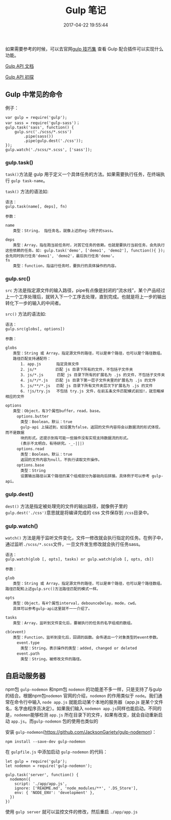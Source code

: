 ﻿---
title: Gulp 笔记
date: 2017-04-22 19:55:44
categories: coding
tags:
  - Gulp
---

如果需要参考的时候，可以去官网[gulp 技巧集](http://www.gulpjs.com.cn/docs/recipes/) 查看 Gulp 配合插件可以实现什么功能。

[Gulp API 文档](http://www.gulpjs.com.cn/docs/api/)

[Gulp API 初探](http://aikin.me/2014/10/24/gulp-nodemon-livereload/)

<!--more-->

## Gulp 中常见的命令

例子：

```
var gulp = require('gulp');
var sass = require('gulp-sass')；
gulp.task('sass', function() {
    gulp.src('./scss/*.scss')
        .pipe(sass())
        .pipe(gulp.dest('./css'));
});
gulp.watch('./scss/*.scss', ['sass']);

```

### gulp.task()

`task()`方法是 gulp 用于定义一个具体任务的方法。如果需要执行任务，在终端执行 `gulp task-name`。

`task()` 方法的语法如:

```
语法：
gulp.task(name[, deps], fn)

参数：

name
　　类型：String， 指任务名，就像上述的eg-1例子的sass。

deps
　　类型：Array，指在跑当前任务时，对其它任务的依赖。也就是要执行当前任务，会先执行这些依赖的任务。如: gulp.task('demo', ['demo1', 'demo2'], function(){ });会先同时执行任务'demo1', 'demo2'，最后执行任务'demo'。
fn
　　类型：function，指运行任务时，要执行的具体操作的内容。
```

### gulp.src()

`src` 方法是指定源文件的输入路径，pipe有点像是封闭的“流水线”，某个产品经过上一个工序处理后，就转入下一个工序去处理，直到完成。也就是将上一步的输出转化下一步的输入的中间者。

`src()` 方法的语法如:

```
语法：
gulp.src(globs[, options])

参数：

globs
　　类型：String 或 Array，指定源文件的路径，可以是单个路径，也可以是个路径数组。
　　路径匹配支持通配符：
　　　　1. app.js　　　　指定具体文件
　　　　2. js/*　　　　　匹配 js 目录下所有的文件，不包括子文件夹
　　　　3. js/*.js　　　 匹配 js 目录下所有的扩展名为 .js 的文件，不包括子文件夹
　　　　4. js/*/*.js　　匹配 js 目录下第一层子文件夹里的扩展名为 .js 的文件
　　　　5. js/**/*.js　 匹配 js 目录下所有文件夹层次下扩展名为 .js 的文件
　　　　6. !js/try.js　 不包括 try.js 文件，在前五条文件匹配模式前加!，就忽略掉相应的文件

options
　　类型：Object，有3个属性buffer，read，base。
　　　options.butter
　　　　类型：Boolean，默认：true
　　　　gulp-api 上描述到，如设置为false，返回的文件内容将会以数据流的形式体现，而不是数据
　　　　块的形式。还提示到有可能一些插件没有实现支持数据流的形式。
　　　　(表示不太明白，有待研究。-_-|||)
　　　options.read
　　　　类型：Boolean，默认：true
　　　　返回的文件内容为null，不执行读取文件操作。
　　　options.base
　　　　类型：String
　　　　设置输出路径以某个路径的某个组成部分为基础向后拼接。具体例子可以参考 gulp-api。
```

### gulp.dest()

`dest()` 方法是指定被处理完的文件的输出路径，就像例子里的 `gulp.dest('./css')`意思就是将编译完成的 css 文件保存到 `/css`目录中。

### gulp.watch()

`watch()` 方法是用于监听文件变化，文件一修改就会执行指定的任务。在例子中，通过监听`./scss/*.scss`文件，一旦文件发生修改就会执行任务sass。

```
语法：
gulp.watch(glob [, opts], tasks) or gulp.watch(glob [, opts, cb])

参数：

glob
　　类型：String 或 Array，指定源文件的路径，可以是单个路径，也可以是个路径数组。路径匹配和上述gulp.src()方法路径匹配的模式一样。

opts
　　类型：Object，有4个属性interval，debounceDelay，mode，cwd。
　　具体可以参考gulp-api这里就不一一介绍了。

tasks
　　类型：Array，监听到文件变化后，要被执行的任务的名字组成的数组。

cb(event)
　　类型：Function，监听到变化后，回调的函数。会传递出一个对象类型的event参数。
　　　event.type
　　　　类型：String，表示操作的类型：added, changed or deleted
　　　event.path
　　　　类型：String，被修改文件的路径。
```

## 自启动服务器

npm包 `gulp-nodemon` 和npm包 `nodemon` 的功能差不多一样，只是支持了与gulp的结合。根据npm包`nodemon` 官网的介绍，`nodemon` 的作用类似于 `node`。我们通常在命令行中输入 `node app.js` 就能启动某个本地的服务器（app.js 是某个文件名，名字由程序员决定）。如果我们输入 `nodemon app.js`同样也能启动。不同的是，`nodemon`能够检测 `app.js` 所在目录下的文件，如果有改变，就会自动重新启动 `app.js`。而`gulp-nodemon` 包的使用也类似的

安装 `gulp-nodemon`(https://github.com/JacksonGariety/gulp-nodemon)：

```
npm install --save-dev gulp-nodemon
```

在 `gulpfile.js` 中添加启动 `gulp-nodemon` 的代码：

```
let gulp = require('gulp');
let nodemon = require('gulp-nodemon');

gulp.task('server', function() {
  nodemon({
    script: './app/app.js',
    ignore: ['README.md', 'node_modules/**', '.DS_Store'], 
    env: { 'NODE_ENV': 'development' },
  })
})
```

使用 `gulp server` 就可以监控文件的修改，然后重启 `./app/app.js`










